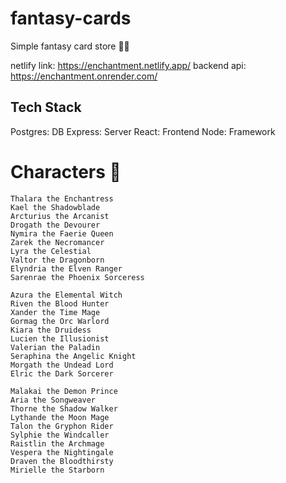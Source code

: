 # fantasy-cards

Simple fantasy card store 🧙‍♂️

netlify link: https://enchantment.netlify.app/
backend api: https://enchantment.onrender.com/

## Tech Stack

Postgres: DB
Express: Server
React: Frontend
Node: Framework

# Characters 👀

    Thalara the Enchantress
    Kael the Shadowblade
    Arcturius the Arcanist
    Drogath the Devourer
    Nymira the Faerie Queen
    Zarek the Necromancer
    Lyra the Celestial
    Valtor the Dragonborn
    Elyndria the Elven Ranger
    Sarenrae the Phoenix Sorceress

    Azura the Elemental Witch
    Riven the Blood Hunter
    Xander the Time Mage
    Gormag the Orc Warlord
    Kiara the Druidess
    Lucien the Illusionist
    Valerian the Paladin
    Seraphina the Angelic Knight
    Morgath the Undead Lord
    Elric the Dark Sorcerer

    Malakai the Demon Prince
    Aria the Songweaver
    Thorne the Shadow Walker
    Lythande the Moon Mage
    Talon the Gryphon Rider
    Sylphie the Windcaller
    Raistlin the Archmage
    Vespera the Nightingale
    Draven the Bloodthirsty
    Mirielle the Starborn
